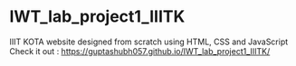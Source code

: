 # IWT_lab_project1_IIITK
IIIT KOTA website designed from scratch using HTML, CSS and JavaScript
Check it out : https://guptashubh057.github.io/IWT_lab_project1_IIITK/
